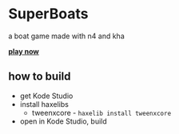 
# SuperBoats

a boat game made with n4 and kha

**[play now](https://0xfireball.github.io/SuperBoats/)**

## how to build

- get Kode Studio
- install haxelibs
  - tweenxcore - `haxelib install tweenxcore`
- open in Kode Studio, build
